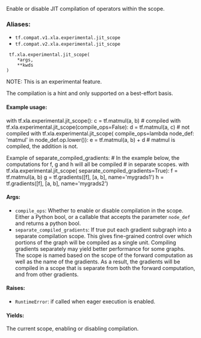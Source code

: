 
Enable or disable JIT compilation of operators within the scope.
### Aliases:
- `tf.compat.v1.xla.experimental.jit_scope`
- `tf.compat.v2.xla.experimental.jit_scope`

```
 tf.xla.experimental.jit_scope(
    *args,
    **kwds
)
```

NOTE: This is an experimental feature.

The compilation is a hint and only supported on a best-effort basis.
#### Example usage:

with tf.xla.experimental.jit_scope(): c = tf.matmul(a, b) # compiled with tf.xla.experimental.jit_scope(compile_ops=False): d = tf.matmul(a, c) # not compiled with tf.xla.experimental.jit_scope( compile_ops=lambda node_def: 'matmul' in node_def.op.lower()): e = tf.matmul(a, b) + d # matmul is compiled, the addition is not.

Example of separate_compiled_gradients: # In the example below, the computations for f, g and h will all be compiled # in separate scopes. with tf.xla.experimental.jit_scope( separate_compiled_gradients=True): f = tf.matmul(a, b) g = tf.gradients([f], [a, b], name='mygrads1') h = tf.gradients([f], [a, b], name='mygrads2')
#### Args:
- `compile_ops`: Whether to enable or disable compilation in the scope. Either a Python bool, or a callable that accepts the parameter `node_def` and returns a python bool.
- `separate_compiled_gradients`: If true put each gradient subgraph into a separate compilation scope. This gives fine-grained control over which portions of the graph will be compiled as a single unit. Compiling gradients separately may yield better performance for some graphs. The scope is named based on the scope of the forward computation as well as the name of the gradients. As a result, the gradients will be compiled in a scope that is separate from both the forward computation, and from other gradients.
#### Raises:
- `RuntimeError`: if called when eager execution is enabled.
#### Yields:

The current scope, enabling or disabling compilation.

